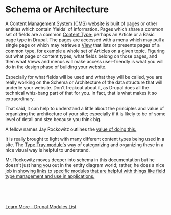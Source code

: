 
# Schema or Architecture

A [Content Management System (CMS)](../book/cms.md) website is built of pages or other entities which contain 'fields' of information.  Pages which share a common set of fields are a common [Content Type;](https://www.youtube.com/watch?v=soQ6N7oVkI0) perhaps an Article or a Basic page type in Drupal.  The pages are accessed with a menu which may pull a single page or which may retrieve a [View](../modules/views.md) that lists or presents pages of a common type, for example a whole set of Articles on a given topic.  Figuring out what page or content types, what fields belong on those pages, and then what Views and menus will make access user-friendly is what you will do in the design phase of building your website.  

Especially for what fields will be used and what they will be called, you are really working on the Schema or Architecture of the data structure that will underlie your website.  Don't freakout about it, as Drupal does all the technical whiz-bang part of that for you.  In fact, that is what makes it so extraordinary.

That said, it can help to understand a little about  the principles and value of organizing the architecture of your site; especially if it is likely to be of some level of detail and size because you think big.

A fellow names Jay Rockowitz outlines the [value of doing this.](https://www.jrockowitz.com/blog/schemadotorg-decisions)

It is really brought to light with many different content types being used in a site.  The [Type Tray module's](https://www.drupal.org/project/type_tray) way of categorizing and organizing these in a nice visual way is helpful to understand.


Mr. Rockowitz moves deeper into schema in this documentation but he doesn't just hang you out in the entity diagram world; rather, he does a nice job in [showing links to specific modules that are helpful with things like field type management and use in applications.](https://git.drupalcode.org/project/schemadotorg/-/blob/1.0.x/docs/DECISIONS.md)



<br>
<br>
<br>

[Learn More - Drupal Modules List](../chapters.md#drupal-modules)
